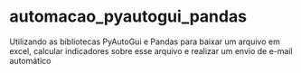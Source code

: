# automacao_pyautogui_pandas
 Utilizando as bibliotecas PyAutoGui e Pandas para baixar um arquivo em excel, calcular indicadores sobre esse arquivo e realizar um envio de e-mail automático
